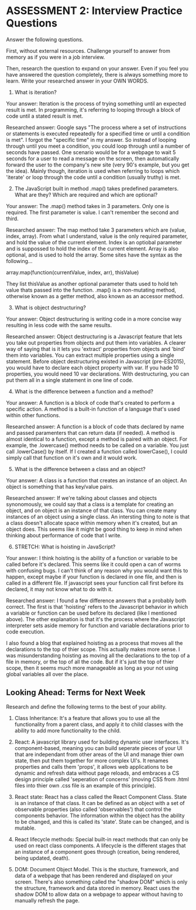 # ASSESSMENT 2: Interview Practice Questions

Answer the following questions.

First, without external resources. Challenge yourself to answer from memory as if you were in a job interview.

Then, research the question to expand on your answer. Even if you feel you have answered the question completely, there is always something more to learn. Write your researched answer in your OWN WORDS.

1. What is iteration?

  Your answer: Iteration is the process of trying something until an expected result is met. In programming, it's referring to looping through a block of code until a stated result is met.

  Researched answer: Google says "The process where a set of instructions or statements is executed repeatedly for a specified time or until a condition is met". I forgot the "specific time" in my answer. So instead of looping through until you meet a condition, you could loop through until a number of seconds have passed. One scenario would be for a webpage to wait 5 seconds for a user to read a message on the screen, then automatically forward the user to the company's new site (very 90's example, but you get the idea). Mainly though, iteration is used when referring to loops which 'iterate' or loop through the code until a condition (usually truthy) is met. 



2. The JavaScript built in method .map() takes predefined parameters. What are they? Which are required and which are optional?

  Your answer: The .map() method takes in 3 parameters. Only one is required. The first parameter is value. I can't remember the second and third.

  Researched answer: The map method take 3 parameters which are (value, index, array). From what I understand, value is the only required parameter, and hold the value of the current element. Index is an optiobal parameter and is suppossed to hold the index of the current element. Array is also optional, and is used to hold the array. Some sites have the syntax as the following... 
  
  array.map(function(currentValue, index, arr), thisValue)
  
  They list thisValue as another optional parameter thats used to hold teh value thats passed into the function. .map() is a non-mutating method, otherwise known as a getter method, also known as an accessor method.



3. What is object destructuring?

  Your answer: Object destructuring is writing code in a more concise way resulting in less code with the same results.

  Researched answer: Object destructuring is a Javascript feature that lets you take out properties from objects and put them into variables. A clearer way of saying that is it lets you 'extract' properties from objects and 'bind' them into variables. You can extract multiple properties using a single statement. Before object destructuring existed in Javascript (pre-ES2015), you would have to declare each object property with var. If you hade 10 properties, you would need 10 var declarations. With destructuring, you can put them all in a single statement in one line of code.



4. What is the difference between a function and a method?

  Your answer: A function is a block of code that's created to perform a specific action. A method is a built-in function of a language that's used within other functions.

  Researched answer: A function is a block of code thats declared by name and passed paramenters that can return data (if needed). A method is almost identical to a function, except a method is paired with an object. For example, the .lowercase() method needs to be called on a variable. You just call .lowerCase() by itself. If I created a function called lowerCase(), I could simply call that function on it's own and it would work.



5. What is the difference between a class and an object?

  Your answer: A class is a function that creates an instance of an object. An object is something that has key/value pairs.

  Researched answer: If we're talking about classes and objects synonomously, we could say that a class is a template for creating an object, and on object is an instance of that class. You can create many instances of an object using a single class. An intersting thing to note is that a class doesn't allocate space within memory when it's created, but an object does. This seems like it might be good thing to keep in mind when thinking about performance of code that I write.



6. STRETCH: What is hoisting in JavaScript?

  Your answer: I think hoisting is the ability of a function or variable to be called before it's declared. This seems like it could open a can of worms with confusing bugs. I can't think of any reason why you would want this to happen, except maybe if your function is declared in one file, and then is called in a different file. If javascript sees your function call first before its declared, it may not know what to do with it.

  Researched answer: I found a few difference answers that a probably both correct. The first is that 'hoisting' refers to the Javascript behavior in which a variable or function can be used before its declared (like I mentioned above). The other explanation is that it's the process where the Javascript interpreter sets aside memory for function and variable declarations prior to code execution.

  I also found a blog that explained hoisting as a process that moves all the declarations to the top of thier scope. This actually makes more sense. I was misunderstanding hoisting as moving all the declarations to the top of a file in memory, or the top of all the code. But if it's just the top of thier scope, then it seems much more manageable as long as your not using global variables all over the place. 



## Looking Ahead: Terms for Next Week

Research and define the following terms to the best of your ability.

1. Class Inheritance: It's a feature that allows you to use all the functionality from a parent class, and apply it to child classes with the ability to add more functionality to the child.

2. React: A javascript library used for building dynamic user interfaces. It's component-based, meaning you can build seperate pieces of your UI that are independant from other areas of the UI and manage thier own state, then put them together for more complex UI's. It renames properties and calls them 'props', it allows web applications to be dynamic and refresh data without page reloads, and embraces a CS design principle called 'seperation of concerns' (moving CSS from .html files into thier own .css file is an example of this principle).

3. React state: React has a class called the React Component Class. State is an instance of that class. It can be defined as an object with a set of observable properties (also called 'observables') that control the components behavior. The information within the object has the ability to be changed, and this is called its 'state'. State can be changed, and is mutable.

4. React lifecycle methods: Special built-in react methods that can only be used on react class components. A lifecycle is the different stages that an instance of a component goes through (creation, being rendered, being updated, death).

5. DOM: Document Object Model. This is the stucture, framework, and data of a webpage that has been rendered and displayed on your screen. There's also something called the "shadow DOM" which is only the structure, framework and data stored in memory. React uses the shadow DOM to allow data on a webpage to appear without having to manually refresh the page.
